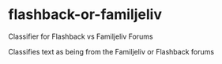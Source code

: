 # flashback-or-familjeliv
Classifier for Flashback vs Familjeliv Forums

Classifies text as being from the Familjeliv or Flashback forums
